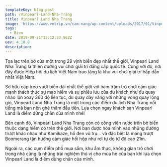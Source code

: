```yaml
---
templateKey: blog-post
path: /Vinpearl-Land-Nha-Trang
title: Vinpearl Land Nha Trang
image: 'https://www.vntrip.vn/cam-nang/wp-content/uploads/2017/01/Vinpearl-Nha-Trang-e1502893616621.png' 
tags:
  - Bien
date: 2019-09-21T13:12:33.962Z
uev: 4.18.8
description: 
---
```


Tọa lạc trên bờ của một trong 29 vịnh biển đẹp nhất thế giới, Vinpearl Land Nha Trang là thiên đường vui chơi giải trí đẳng cấp quốc tế. Cùng với đó, nơi đây được Hiệp hội du lịch Việt Nam trao tặng là khu vui chơi giải trí hấp dẫn nhất Việt Nam.


Sở hữu cáp treo vượt biển dài nhất thế giới với hàm trăm trò chơi cảm giác mạnh thách thức sự mạo hiểm và sự phiêu lưu của du khách như đu quay nhào lộn xoay 360 độ liên tục, đu quay dây văng với những vòng quay lộng gió, Vinpearl Land Nha Trang là một trong các điểm du lịch Nha Trang nổi tiếng mà bạn nên ghé thăm đầu tiên. Lựa chọn ngay khách sạn Vinpearl Land là điểm dừng chân của mình nhé!


Bên cạnh đó, Vinpearl Land Nha Trang còn có công viên nước trên bờ biển thuộc dạng hiếm có trên thế giới. Nơi bạn được hòa mình vào những đường trượt khác nhau như Kamikaze, hố đen vũ trụ… và đặc biệt là máng trượt Boomerang tận hưởng cảm giác hồi hộp như rơi tự do từ độ cao 21m.


Ngoài ra, các cụm điểm phố mua sắm, khu ẩm thực, không gian trò chơi trong nhà cũng là những trải nghiệm thú vị cho mùa hè của bạn khi lựa chọn Vinpearl Land là điểm dừng chân của mình.
